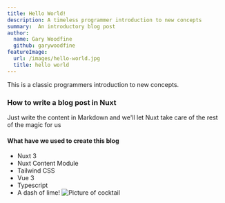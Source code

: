 ```yaml
---
title: Hello World!
description: A timeless programmer introduction to new concepts
summary:  An introductory blog post
author:
  name: Gary Woodfine
  github: garywoodfine
featureImage:
  url: /images/hello-world.jpg
  title: hello world
---
```

This is a classic programmers introduction to new concepts.
### How to write a blog post in Nuxt
Just write the content in Markdown and we'll let Nuxt take care of the rest of the magic for us
#### What have we used to create this blog
* Nuxt 3
* Nuxt Content Module
* Tailwind CSS
* Vue 3
* Typescript
* A dash of lime!
  ![Picture of cocktail](images/nice-cocktail.jpg)
